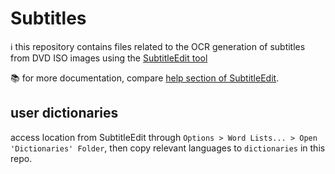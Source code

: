 # Subtitles

ℹ️ this repository contains files related to the OCR generation of subtitles from DVD ISO images using the [SubtitleEdit tool](https://github.com/SubtitleEdit/subtitleedit)

📚 for more documentation, compare [help section of SubtitleEdit](http://www.nikse.dk/subtitleedit/help).

## user dictionaries

access location from SubtitleEdit through `Options > Word Lists... > Open 'Dictionaries' Folder`, then copy relevant languages to `dictionaries` in this repo.